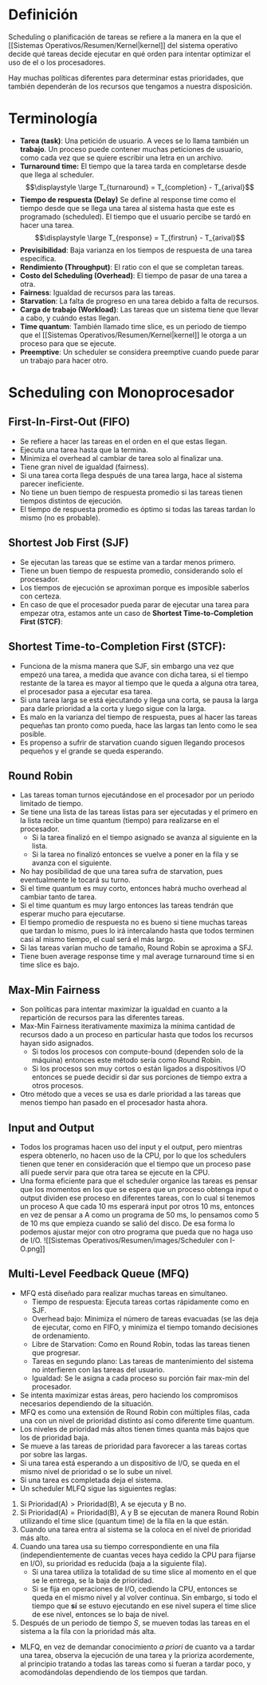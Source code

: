# Definición

Scheduling o planificación de tareas se refiere a la manera en la que el [[Sistemas Operativos/Resumen/Kernel|kernel]] del sistema operativo decide qué tareas decide ejecutar en qué orden para intentar optimizar el uso de el o los procesadores.

Hay muchas políticas diferentes para determinar estas prioridades, que también dependerán de los recursos que tengamos a nuestra disposición.

# Terminología

- **Tarea (task)**: Una petición de usuario. A veces se lo llama también un **trabajo**. Un proceso puede contener muchas peticiones de usuario, como cada vez que se quiere escribir una letra en un archivo.
- **Turnaround time:** El tiempo que la tarea tarda en completarse desde que llega al scheduler.
$$\displaystyle \large T_{turnaround} = T_{completion} - T_{arival}$$
- **Tiempo de respuesta (Delay)** Se define al response time como el tiempo desde que se llega una tarea al sistema hasta que este es programado (scheduled). El tiempo que el usuario percibe se tardó en hacer una tarea.
$$\displaystyle \large T_{response} = T_{firstrun} - T_{arival}$$
- **Previsibilidad**: Baja varianza en los tiempos de respuesta de una tarea específica.
- **Rendimiento (Throughput)**: El ratio con el que se completan tareas.
- **Costo del Scheduling (Overhead)**: El tiempo de pasar de una tarea a otra.
- **Fairness**: Igualdad de recursos para las tareas.
- **Starvation**: La falta de progreso en una tarea debido a falta de recursos.
- **Carga de trabajo (Workload)**: Las tareas que un sistema tiene que llevar a cabo, y cuándo estas llegan.
- **Time quantum**: También llamado time slice, es un periodo de tiempo que el [[Sistemas Operativos/Resumen/Kernel|kernel]] le otorga a un proceso para que se ejecute.
- **Preemptive**: Un scheduler se considera preemptive cuando puede parar un trabajo para hacer otro.
# Scheduling con Monoprocesador

## First-In-First-Out (FIFO)

- Se refiere a hacer las tareas en el orden en el que estas llegan.
- Ejecuta una tarea hasta que la termina.
- Minimiza el overhead al cambiar de tarea solo al finalizar una.
- Tiene gran nivel de igualdad (fairness).
- Si una tarea corta llega después de una tarea larga, hace al sistema parecer ineficiente.
- No tiene un buen tiempo de respuesta promedio si las tareas tienen tiempos distintos de ejecución. 
- El tiempo de respuesta promedio es óptimo si todas las tareas tardan lo mismo (no es probable).

## Shortest Job First (SJF)

- Se ejecutan las tareas que se estime van a tardar menos primero.
- Tiene un buen tiempo de respuesta promedio, considerando solo el procesador.
- Los tiempos de ejecución se aproximan porque es imposible saberlos con certeza.
- En caso de que el procesador pueda parar de ejecutar una tarea para empezar otra, estamos ante un caso de **Shortest Time-to-Completion First (STCF)**:

## Shortest Time-to-Completion First (STCF):

- Funciona de la misma manera que SJF, sin embargo una vez que empezó una tarea, a medida que avance con dicha tarea, si el tiempo restante de la tarea es mayor al tiempo que le queda a alguna otra tarea, el procesador pasa a ejecutar esa tarea.
- Si una tarea larga se está ejecutando y llega una corta, se pausa la larga para darle prioridad a la corta y luego sigue con la larga.
- Es malo en la varianza del tiempo de respuesta, pues al hacer las tareas pequeñas tan pronto como pueda, hace las largas tan lento como le sea posible.
- Es propenso a sufrir de starvation cuando siguen llegando procesos pequeños y el grande se queda esperando.
## Round Robin

- Las tareas toman turnos ejecutándose en el procesador por un periodo limitado de tiempo.
- Se tiene una lista de las tareas listas para ser ejecutadas y el primero en la lista recibe un time quantum (tiempo) para realizarse en el procesador. 
	- Si la tarea finalizó en el tiempo asignado se avanza al siguiente en la lista.
	- Si la tarea no finalizó entonces se vuelve a poner en la fila y se avanza con el siguiente.
- No hay posibilidad de que una tarea sufra de starvation, pues eventualmente le tocará su turno.
- Si el time quantum es muy corto, entonces habrá mucho overhead al cambiar tanto de tarea.
- Si el time quantum es muy largo entonces las tareas tendrán que esperar mucho para ejecutarse.
- El tiempo promedio de respuesta no es bueno si tiene muchas tareas que tardan lo mismo, pues lo irá intercalando hasta que todos terminen casi al mismo tiempo, el cual será el más largo.
- Si las tareas varían mucho de tamaño, Round Robin se aproxima a SFJ.
- Tiene buen average response time y mal average turnaround time si en time slice es bajo.

## Max-Min Fairness

- Son políticas para intentar maximizar la igualdad en cuanto a la repartición de recursos para las diferentes tareas.
- Max-Min Fairness iterativamente maximiza la mínima cantidad de recursos dado a un proceso en particular hasta que todos los recursos hayan sido asignados. 
	- Si todos los procesos con compute-bound (dependen solo de la máquina) entonces este método sería como Round Robin.
	- Si los procesos son muy cortos o están ligados a dispositivos I/O entonces se puede decidir si dar sus porciones de tiempo extra a otros procesos.
- Otro método que a veces se usa es darle prioridad a las tareas que menos tiempo han pasado en el procesador hasta ahora.

## Input and Output

- Todos los programas hacen uso del input y el output, pero mientras espera obtenerlo, no hacen uso de la CPU, por lo que los schedulers tienen que tener en consideración que el tiempo que un proceso pase allí puede servir para que otra tarea se ejecute en la CPU.
- Una forma eficiente para que el scheduler organice las tareas es pensar que los momentos en los que se espera que un proceso obtenga input o output dividen ese proceso en diferentes tareas, con lo cual si tenemos un proceso A que cada 10 ms esperará input por otros 10 ms, entonces en vez de pensar a A como un programa de 50 ms, lo pensamos como 5 de 10 ms que empieza cuando se salió del disco. De esa forma lo podemos ajustar mejor con otro programa que pueda que no haga uso de I/O.
	![[Sistemas Operativos/Resumen/images/Scheduler con I-O.png]]

## Multi-Level Feedback Queue (MFQ)

- MFQ está diseñado para realizar muchas tareas en simultaneo.
	- Tiempo de respuesta: Ejecuta tareas cortas rápidamente como en SJF.
	- Overhead bajo: Minimiza el número de tareas evacuadas (se las deja de ejecutar, como en FIFO, y minimiza el tiempo tomando decisiones de ordenamiento.
	- Libre de Starvation: Como en Round Robin, todas las tareas tienen que progresar.
	- Tareas en segundo plano: Las tareas de mantenimiento del sistema no interfieren con las tareas del usuario.
	- Igualdad: Se le asigna a cada proceso su porción fair max-min del procesador.
- Se intenta maximizar estas áreas, pero haciendo los compromisos necesarios dependiendo de la situación.
- MFQ es como una extensión de Round Robin con múltiples filas, cada una con un nivel de prioridad distinto así como diferente time quantum.
- Los niveles de prioridad más altos tienen times quanta más bajos que los de prioridad baja.
- Se mueve a las tareas de prioridad para favorecer a las tareas cortas por sobre las largas.
- Si una tarea está esperando a un dispositivo de I/O, se queda en el mismo nivel de prioridad o se lo sube un nivel.
- Si una tarea es completada deja el sistema.
- Un scheduler MLFQ sigue las siguientes reglas:
1. Si $\text{Prioridad(A)} > \text{Prioridad(B)}$, A se ejecuta y B no.
2. Si $\text{Prioridad(A)} = \text{Prioridad(B)}$, A y B se ejecutan de manera Round Robin utilizando el time slice (quantum time) de la fila en la que están.
3. Cuando una tarea entra al sistema se la coloca en el nivel de prioridad más alto.
4. Cuando una tarea usa su tiempo correspondiente en una fila (independientemente de cuantas veces haya cedido la CPU para fijarse en I/O), su prioridad es reducida (baja a la siguiente fila).
	- Si una tarea utiliza la totalidad de su time slice al momento en el que se le entrega, se la baja de prioridad.
	- Si se fija en operaciones de I/O, cediendo la CPU, entonces se queda en el mismo nivel y al volver continua. Sin embargo, si todo el tiempo que **sí** se estuvo ejecutando en ese nivel supera el time slice de ese nivel, entonces se lo baja de nivel. 
5. Después de un periodo de tiempo *S*, se mueven todas las tareas en el sistema a la fila con la prioridad más alta.
- MLFQ, en vez de demandar conocimiento *a priori* de cuanto va a tardar una tarea, observa la ejecución de una tarea y la prioriza acordemente, al principio tratando a todas las tareas como si fueran a tardar poco, y acomodándolas dependiendo de los tiempos que tardan.
